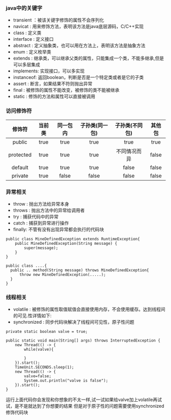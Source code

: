 ### java中的关键字
- transient ：被该关键字修饰的属性不会序列化
- navicat   : 用来修饰方法，表明该方法是java底层源码，C/C++实现
- class     : 定义类
- interface : 定义接口
- abstract  : 定义抽象类，也可以用在方法上，表明该方法是抽象方法
- enum      : 定义枚举类
- extends   : 继承类，可以继承父类的属性，只能集成一个类，不能多继承,但是可以多层集成
- implements: 实现接口，可以多实现
- instanceof: 返回boolean，判断是否是一个特定类或者是它的子类
- assert    : 断言，如果结果不符则抛出异常
- final     : 被修饰的属性不能改变，被修饰的类不能被继承
- static    : 修饰的方法和属性可以直接被调用

### 访问修饰符
| 修饰符 | 当前类 | 同一包内 | 子孙类(同一包) | 子孙类(不同包) | 其他包 |
|:-----:|:------:|:-------:|:-------------:|:-------------:|:-----:|
|public   |true  |true     |true           |true           |true   |
|protected|true  |true     |true           |不同情况而异    |false  |
|default  |true  |true     |true           |false          |false  |
|private  |true  |false    |false          |false          |false  |

### 异常相关
- throw  : 抛出方法给异常本身
- throws : 抛出方法中的异常给调用者
- try    : 捕获代码中的异常
- catch  : 捕获到异常进行操作
- finally: 不管有没有出现异常都会执行的代码块

```
public class MineDefinedException extends RuntimeException{
    public MineDefinedException(String message) {
        super(message);
    }
}
```
```
public class ....{
  public .. method(String message) throws MineDefinedException{
      throw new MineDefinedException(.....);
  }
}
```

### 线程相关

- volatile : 被修饰的属性取值赋值会直接使用内存，不会使用缓存。达到线程间的可见.性详情如下:
- synchronized : 同步代码块解决了线程间可见性，原子性问题

```
private static boolean valve = true;

public static void main(String[] args) throws InterruptedException {
    new Thread(() -> {
        while(valve){

        }
    }).start();
    TimeUnit.SECONDS.sleep(1);
    new Thread(() -> {
        valve=false;
        System.out.println("valve is false");
    }).start();
}
```
运行上面代码你会发现和你想象的不太一样,试一试如果给valve加上volatile再试试，是不是就达到了你想要的结果
但是对于原子性的问题需要使用synchronized修饰代码块
